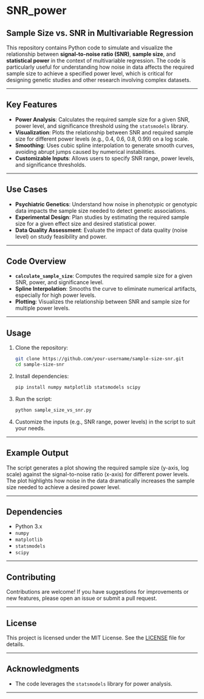 # SNR_power

## **Sample Size vs. SNR in Multivariable Regression**

This repository contains Python code to simulate and visualize the relationship between **signal-to-noise ratio (SNR)**, **sample size**, and **statistical power** in the context of multivariable regression. The code is particularly useful for understanding how noise in data affects the required sample size to achieve a specified power level, which is critical for designing genetic studies and other research involving complex datasets.

---

## **Key Features**
- **Power Analysis**: Calculates the required sample size for a given SNR, power level, and significance threshold using the `statsmodels` library.
- **Visualization**: Plots the relationship between SNR and required sample size for different power levels (e.g., 0.4, 0.6, 0.8, 0.99) on a log scale.
- **Smoothing**: Uses cubic spline interpolation to generate smooth curves, avoiding abrupt jumps caused by numerical instabilities.
- **Customizable Inputs**: Allows users to specify SNR range, power levels, and significance thresholds.

---

## **Use Cases**
- **Psychiatric Genetics**: Understand how noise in phenotypic or genotypic data impacts the sample size needed to detect genetic associations.
- **Experimental Design**: Plan studies by estimating the required sample size for a given effect size and desired statistical power.
- **Data Quality Assessment**: Evaluate the impact of data quality (noise level) on study feasibility and power.

---

## **Code Overview**
- **`calculate_sample_size`**: Computes the required sample size for a given SNR, power, and significance level.
- **Spline Interpolation**: Smooths the curve to eliminate numerical artifacts, especially for high power levels.
- **Plotting**: Visualizes the relationship between SNR and sample size for multiple power levels.

---

## **Usage**
1. Clone the repository:
   ```bash
   git clone https://github.com/your-username/sample-size-snr.git
   cd sample-size-snr
   ```
2. Install dependencies:
   ```bash
   pip install numpy matplotlib statsmodels scipy
   ```
3. Run the script:
   ```bash
   python sample_size_vs_snr.py
   ```
4. Customize the inputs (e.g., SNR range, power levels) in the script to suit your needs.

---

## **Example Output**
The script generates a plot showing the required sample size (y-axis, log scale) against the signal-to-noise ratio (x-axis) for different power levels. The plot highlights how noise in the data dramatically increases the sample size needed to achieve a desired power level.

---

## **Dependencies**
- Python 3.x
- `numpy`
- `matplotlib`
- `statsmodels`
- `scipy`

---

## **Contributing**
Contributions are welcome! If you have suggestions for improvements or new features, please open an issue or submit a pull request.

---

## **License**
This project is licensed under the MIT License. See the [LICENSE](LICENSE) file for details.

---

## **Acknowledgments**
- The code leverages the `statsmodels` library for power analysis.

---
